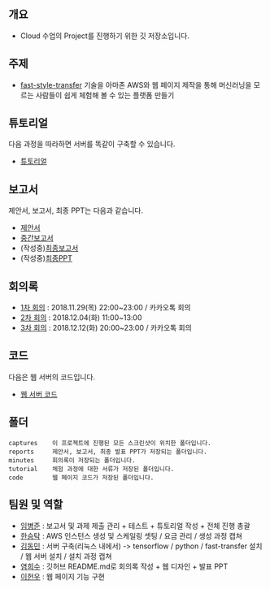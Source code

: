## 개요
- Cloud 수업의 Project를 진행하기 위한 깃 저장소입니다.

## 주제
- [fast-style-transfer](https://github.com/ShafeenTejani/fast-style-transfer/blob/master/README.md) 기술을 아마존 AWS와 웹 페이지 제작을 통해 머신러닝을 모르는 사람들이 쉽게 체험해 볼 수 있는 플랫폼 만들기

## 튜토리얼
다음 과정을 따라하면 서버를 똑같이 구축할 수 있습니다.</br>
- [튜토리얼](https://github.com/BJ-Lim/Cloud/tree/master/tutorial)

## 보고서
제안서, 보고서, 최종 PPT는 다음과 같습니다.</br>
- [제안서](https://github.com/BJ-Lim/Cloud/blob/master/reports/proposal.md)
- [중간보고서](https://github.com/BJ-Lim/Cloud/blob/master/reports/%5B600003%20CC%5D%20Project%20Week%202-%20Report%20(3%ED%8C%80)%20v1.pdf)
- (작성중)[최종보고서]()
- (작성중)[최종PPT]()

## 회의록
- [1차 회의](https://github.com/BJ-Lim/Cloud/blob/master/minutes/first_minutes.md) : 2018.11.29(목) 22:00~23:00 / 카카오톡 회의
- [2차 회의](https://github.com/BJ-Lim/Cloud/blob/master/minutes/second_minutes.md) : 2018.12.04(화) 11:00~13:00
- [3차 회의](https://github.com/BJ-Lim/Cloud/blob/master/minutes/third_minutes.md) : 2018.12.12(화) 20:00~23:00 / 카카오톡 회의

## 코드
다음은 웹 서버의 코드입니다.
- [웹 서버 코드](https://github.com/BJ-Lim/Cloud/tree/master/code)

## 폴더
```
captures    이 프로젝트에 진행된 모든 스크린샷이 위치한 폴더입니다.
reports     제안서, 보고서, 최종 발표 PPT가 저장되는 폴더입니다.
minutes     회의록이 저장되는 폴더입니다.
tutorial    체험 과정에 대한 서류가 저장된 폴더입니다.
code        웹 페이지 코드가 저장된 폴더입니다.
```

## 팀원 및 역할
- [임병준](https://github.com/BJ-Lim) : 보고서 및 과제 제출 관리 + 테스트 + 튜토리얼 작성 + 전체 진행 총괄 
- [한승탁](https://github.com/vutyful) : AWS 인스턴스 생성 및 스케일링 셋팅 / 요금 관리 / 생성 과정 캡쳐 
- [김동민](https://github.com/Dongmini) : 서버 구축(리눅스 내에서) -> tensorflow / python / fast-transfer 설치 / 웹 서버 설치 / 설치 과정 캡쳐 
- [염희수](https://github.com/yeom-heesu) : 깃허브 README.md로 회의록 작성 + 웹 디자인 + 발표 PPT 
- [이헌우](https://github.com/Lee-App) : 웹 페이지 기능 구현 
